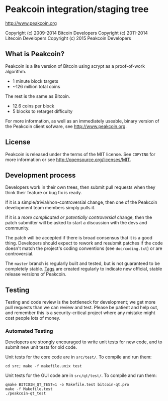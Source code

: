 Peakcoin integration/staging tree
================================

http://www.peakcoin.org

Copyright (c) 2009-2014 Bitcoin Developers
Copyright (c) 2011-2014 Litecoin Developers
Copyright (c) 2015 Peakcoin Developers

What is Peakcoin?
----------------

Peakcoin is a lite version of Bitcoin using scrypt as a proof-of-work algorithm.
 - 1 minute block targets
 - ~126 million total coins

The rest is the same as Bitcoin.
 - 12.6 coins per block
 - 5 blocks to retarget difficulty

For more information, as well as an immediately useable, binary version of
the Peakcoin client sofware, see http://www.peakcoin.org.

License
-------

Peakcoin is released under the terms of the MIT license. See `COPYING` for more
information or see http://opensource.org/licenses/MIT.

Development process
-------------------

Developers work in their own trees, then submit pull requests when they think
their feature or bug fix is ready.

If it is a simple/trivial/non-controversial change, then one of the Peakcoin
development team members simply pulls it.

If it is a *more complicated or potentially controversial* change, then the patch
submitter will be asked to start a discussion with the devs and community.

The patch will be accepted if there is broad consensus that it is a good thing.
Developers should expect to rework and resubmit patches if the code doesn't
match the project's coding conventions (see `doc/coding.txt`) or are
controversial.

The `master` branch is regularly built and tested, but is not guaranteed to be
completely stable. [Tags](https://github.com/peakcoin-project/peakcoin/tags) are created
regularly to indicate new official, stable release versions of Peakcoin.

Testing
-------

Testing and code review is the bottleneck for development; we get more pull
requests than we can review and test. Please be patient and help out, and
remember this is a security-critical project where any mistake might cost people
lots of money.

### Automated Testing

Developers are strongly encouraged to write unit tests for new code, and to
submit new unit tests for old code.

Unit tests for the core code are in `src/test/`. To compile and run them:

    cd src; make -f makefile.unix test

Unit tests for the GUI code are in `src/qt/test/`. To compile and run them:

    qmake BITCOIN_QT_TEST=1 -o Makefile.test bitcoin-qt.pro
    make -f Makefile.test
    ./peakcoin-qt_test

